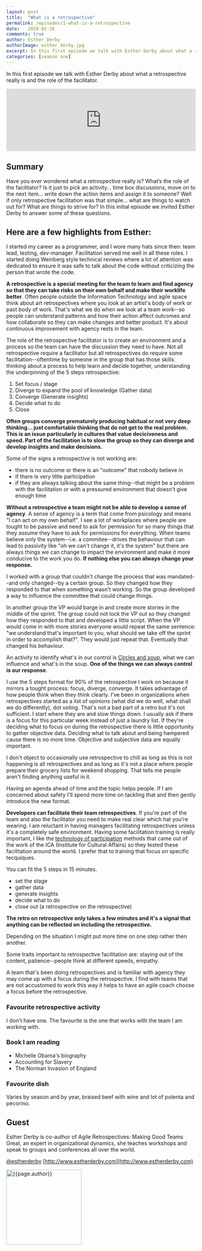 ```yaml
---
layout: post
title:  "What is a retrospective"
permalink: /episodes/1-what-is-a-retrospective
date:   2019-02-26
comments: true
author: Esther Derby
authorImage: esther_derby.jpg
excerpt: In this first episode we talk with Esther Derby about what a retrospective really is and the role of the facilitator.
categories: [season one]
---
```


In this first episode we talk with Esther Derby about what a retrospective really is and the role of the facilitator.

<iframe width="100%" height="166" scrolling="no" frameborder="no" allow="autoplay" src="https://w.soundcloud.com/player/?url=https%3A//api.soundcloud.com/tracks/575725029%3Fsecret_token%3Ds-KXZeI&color=%23ff5500&auto_play=false&hide_related=false&show_comments=true&show_user=true&show_reposts=false&show_teaser=true"></iframe>

## Summary

Have you ever wondered what a retrospective really is? What’s the role of the facilitator? Is it just to pick an activity… time box discussions, move on to the next item… write down the action items and assign it to someone? Well if only retrospective facilitation was that simple… what are things to watch out for? What are things to strive for? In this initial episode we invited Esther Derby to answer some of these questions.

## Here are a few highlights from Esther:

I started my career as a programmer, and I wore many hats since then: team lead, testing, dev-manager. Facilitation served me well in all these roles. I started doing Weinberg style technical reviews where a lot of attention was dedicated to ensure it was safe to talk about the code without criticizing the person that wrote the code.

**A retrospective is a special meeting for the team to learn and find agency so that they can take risks on their own behalf and make their worklife better**. Often people outside the Information Technology and agile space think about art retrospectives where you look at an artist's body of work or past body of work. That's what we do when we look at a team work--so people can understand patterns and how their action affect outcomes and how collaborate so they can make changes and better product. It's about continuous improvement with agency rests in the team.


The role of the retrospective facilitator is to create an environment and a process so the team can have the discussion they need to have. Not all retrospective require a facilitator but all retrospectives do require some facilitation--oftentime by someone in the group that has those skills: thinking about a process to help learn and decide together, understanding the underpinning of the 5 steps retrospective: 

1. Set focus / stage
1. Diverge to expand the pool of knowledge (Gather data)
1. Converge (Generate insights)
1. Decide what to do
1. Close

**Often groups converge prematurely producing habitual or not very deep thinking... just comfortable thinking that do not get to the real problem. This is an issue particularly in cultures that value deciciveness and speed. Part of the facilitation is to slow the group so they can diverge and develop insights and make decisions.**

Some of the signs a retrospective is not working are:

* there is no outcome or there is an "outcome" that nobody believe in
* if there is very little participation
* if they are always talking about the same thing--that might be a problem with the facilitation or with a pressured environment that doesn't give enough time

**Without a retrospective a team might not be able to develop a sense of agency**. A sense of agency is a term that come from psicology and means "I can act on my own behalf". I see a lot of workplaces where people are tought to be passive and need to ask for permission for so many things that they assume they have to ask for permissions for everything. When teams believe only the system--i.e. a commitee--drives the behaviour that can lead to passivity like "oh we can't change it, it's the system" but there are always things we can change to impact the environment and make it more conducive to the work you do. **If nothing else you can always change your response.**

I worked with a group that couldn't change the process that was mandated--and only changed--by a certain group. So they changed how they responded to that when something wasn't working. So the group developed a way to influence the committee that could change things.

In another group the VP would barge in and create more stories in the middle of the sprint. The group could not lock the VP out so they changed how they responded to that and developed a little script. When the VP would come in with more stories everyone would repeat the same sentence: "we understand that's important to you, what should we take off the sprint in order to accomplish that?". They would just repeat that. Eventually that changed his behaviour.

An activity to identify what's in our control is [Circles and soup](), what we can influence and what's in the soup. **One of the things we can always control is our response**.

I use the 5 steps format for 90% of the retrospective I work on because it mirrors a tought process: focus, diverge, converge. It takes advantage of how people think when they think clearly. I've been in organizations when retrospectives started as a list of opinions (what did we do well, what shall we do differently), dot voting. That's not a bad part of a retro but it's not sufficient. I start where they are and slow things down. I usually ask if there is a focus for this particular week instead of just a laundry list. If they're deciding what to focus on during the retrospective there is little opportunity to gather objective data. Deciding what to talk about and being hampered cause there is no more time. Objective and subjective data are equally important.

I don't object to occasionally use retrospective to chill as long as this is not happening is all retrospectives and as long as it's not a place where people prepare their grocery lists for weekend shopping. That tells me people aren't finding anything useful in it.

Having an agenda ahead of time and the topic helps people. If I am concerned about safety I'll spend more time on tackling that and then gently introduce the new format.

**Developers can facilitate their team retrospectives**. If you're part of the team and also the facilitator you need to make real clear which hat you're wearing. I am reluctant in having managers facilitating retrospectives unless it's a completely safe environment. Having some facilitation training is really important, I like the [technology of participation]() methods that came out of the work of the ICA (Institute for Cultural Affairs) so they tested these facilitation around the world. I prefer that to training that focus on specific tecquiques.

You can fit the 5 steps in 15 minutes.

* set the stage
* gather data
* generate insights
* decide what to do
* close out (a retrospective on the retrospective)

**The retro on retrospective only takes a few minutes and it's a signal that anything can be reflected on including the retrospective.**

Depending on the situation I might put more time on one step rather then another.

Some traits important to retrospective facilitation are: staying out of the content, patience--people think at different speeds, empathy.

A team that's been doing retrospectives and is familiar with agency they may come up with a focus during the retrospective. I find with teams that are not accustomed to work this way it helps to have an agile coach choose a focus before the retrospective.

### Favourite retrospective activity

I don't have one. The favourite is the one that works with the team I am working with.

### Book I am reading

* Michelle Obama's biography
* Accounting for Slavery
* The Norman Invasion of England

### Favourite dish

Varies by season and by year, braised beef with wine and lot of polenta and pecorino.

## Guest

Esther Derby is co-author of Agile Retrospectives: Making Good Teams Great, an expert in organizational dynamics, she teaches workshops and speak to groups and conferences all over the world.

[@estherderby](http://twitter.com/estherderby)
[http://www.estherderby.com](http://www.estherderby.com)


<img width="200px" src="/assets/{{page.authorImage}}" alt="{{page.author}}">
                            